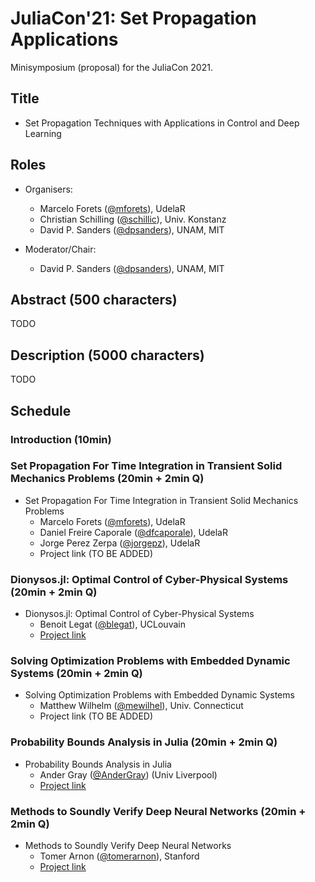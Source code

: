 # JuliaCon'21: Set Propagation Applications

Minisymposium (proposal) for the JuliaCon 2021.

## Title

- Set Propagation Techniques with Applications in Control and Deep Learning


## Roles

- Organisers:
    - Marcelo Forets ([@mforets](http://github.com/mforets)), UdelaR
    - Christian Schilling ([@schillic](http://github.com/schillic/)), Univ. Konstanz
    - David P. Sanders ([@dpsanders](http://github.com/dpsanders)), UNAM, MIT

- Moderator/Chair: 
    - David P. Sanders ([@dpsanders](http://github.com/dpsanders)), UNAM, MIT

## Abstract (500 characters)

TODO

## Description (5000 characters)

TODO



## Schedule

### Introduction (10min)

### Set Propagation For Time Integration in Transient Solid Mechanics Problems (20min + 2min Q)

- Set Propagation For Time Integration in Transient Solid Mechanics Problems
    - Marcelo Forets ([@mforets](http://github.com/mforets)), UdelaR
    - Daniel Freire Caporale ([@dfcaporale](http://github.com/dfcaporale)), UdelaR
    - Jorge Perez Zerpa ([@jorgepz](http://github.com/jorgepz)), UdelaR
    - Project link (TO BE ADDED)

### Dionysos.jl: Optimal Control of Cyber-Physical Systems (20min + 2min Q)

- Dionysos.jl: Optimal Control of Cyber-Physical Systems
    - Benoit Legat ([@blegat](http://github.com/blegat)), UCLouvain
    - [Project link](https://github.com/dionysos-dev/Dionysos.jl)

### Solving Optimization Problems with Embedded Dynamic Systems (20min + 2min Q)

- Solving Optimization Problems with Embedded Dynamic Systems
    - Matthew Wilhelm ([@mewilhel](http://github.com/mewilhel)), Univ. Connecticut
    - Project link (TO BE ADDED)

### Probability Bounds Analysis in Julia (20min + 2min Q)

- Probability Bounds Analysis in Julia
    - Ander Gray ([@AnderGray](http://github.com/AnderGray)) (Univ Liverpool)
    - [Project link](https://github.com/AnderGray/ProbabilityBoundsAnalysis.jl)


### Methods to Soundly Verify Deep Neural Networks (20min + 2min Q)

- Methods to Soundly Verify Deep Neural Networks
    - Tomer Arnon ([@tomerarnon](http://github.com/tomerarnon)), Stanford
    - [Project link](https://github.com/sisl/NeuralVerification.jl)



